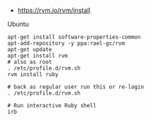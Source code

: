 * https://rvm.io/rvm/install

Ubuntu
```shell
apt-get install software-properties-common
apt-add-repository -y ppa:rael-gc/rvm
apt-get update
apt-get install rvm
# also as root
. /etc/profile.d/rvm.sh
rvm install ruby

# back as regular user run this or re-login
. /etc/profile.d/rvm.sh

# Run interactive Ruby shell
irb
```
